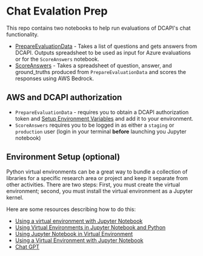 # Chat Evalation Prep

This repo contains two notebooks to help run evaluations of DCAPI's chat functionality. 

- [PrepareEvaluationData](PrepareEvaluationData.ipynb) - Takes a list of questions and gets answers from DCAPI. Outputs spreadsheet to be used as input for Azure evaluations or for the `ScoreAnswers` notebook.
- [ScoreAnswers](ScoreAnswers.ibynb) - Takes a spreadsheet of question, answer, and ground_truths produced from `PrepareEvaluationData` and scores the responses using AWS Bedrock.

## AWS and DCAPI authorization

- `PrepareEvaluationData` - requires you to obtain a DCAPI authorization token and [Setup Environment Variables](PrepareEvaluationData.ipynb#Setup-Environment-Variables) and add it to your environment. 
- `ScoreAnswers` requires you to be logged in as either a `staging` or `production` user (login in your terminal **__before__** launching you Jupyter notebook)


## Environment Setup (optional)

Python virtual environments can be a great way to bundle a collection of libraries for a specific research area or project and keep it separate from other activities.
There are two steps: First, you must create the virtual environment; second, you must install the virtual environment as a Jupyter kernel.

Here are some resources describing how to do this: 
 - [Using a virtual environment with Jupyter Notebook](https://docs.support.arc.umich.edu/python/jupyter_virtualenv/)
 - [Using Virtual Environments in Jupyter Notebook and Python](https://janakiev.com/blog/jupyter-virtual-envs/)
 - [Using Jupyter Notebook in Virtual Environment](https://www.geeksforgeeks.org/using-jupyter-notebook-in-virtual-environment/)
 - [Using a Virtual Environment with Jupyter Notebook](https://www.uvm.edu/vacc/kb/knowledge-base/virtual-environments-in-jupyter-notebook/)
 - [Chat GPT](https://chat.openai.com/)
